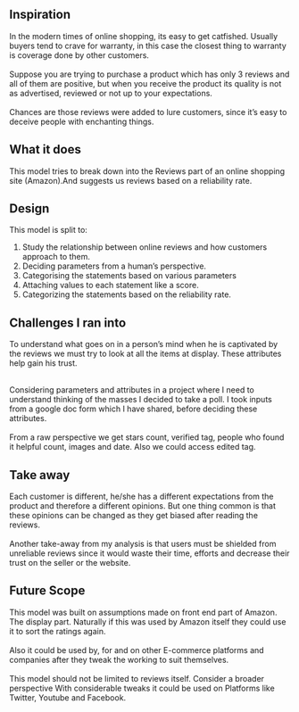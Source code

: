 ## Inspiration
In the modern times of online shopping, its easy to get catfished. Usually  buyers tend to crave for warranty,  in this case the closest thing to warranty is coverage done by other customers. <br><br>
 Suppose you are trying to purchase a product which has only 3 reviews and all of them are positive, but when you receive the product its quality is not as advertised, reviewed or not up to your expectations.<br><br>
Chances are those reviews were added to lure customers, since it’s easy to deceive people with enchanting things.

## What it does
This model tries to break down into the Reviews part of an online shopping site (Amazon).And suggests us reviews based on a reliability rate.
## Design
This model is split to:
1.	Study the relationship between online reviews and how customers approach to them.
2.	Deciding parameters from a human’s perspective.
3.	Categorising the statements based on various parameters
4.	Attaching values to each statement like a score.
5.	Categorizing the statements based on the reliability rate. 

## Challenges I ran into
To understand what goes on in a person’s mind when he is captivated by the reviews we must try to look at all the items at display.
These attributes help gain his trust.<br><br>

Considering parameters and attributes in a project where I need to understand thinking of the masses I decided to take a poll.
I took inputs from a google doc form which I have shared, before deciding these attributes. <br><br>
From a raw perspective we get stars count, verified tag, people who found it helpful count, images and date.
Also we could access edited tag.


## Take away
Each customer is different, he/she has a different expectations from the product and therefore a different opinions. But one thing common is that these opinions can be changed as they get biased after reading the reviews. <br><br>
Another take-away from my analysis is that users must be shielded from unreliable reviews since it would waste their time, efforts and decrease their trust on the seller or the website. 

## Future Scope
This model was built on assumptions made on front end part of Amazon. The display part. Naturally if this was used by Amazon itself they could use it to sort the ratings again.
<br><br>
Also it could be used by, for and on other E-commerce platforms and companies after they tweak the working to suit themselves.
<br><br>
This model should not be limited to reviews itself. Consider a broader perspective  With considerable tweaks it could be used on Platforms like Twitter, Youtube and Facebook.

